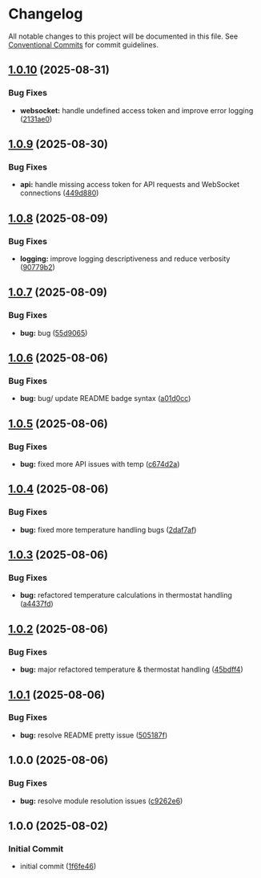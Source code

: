# Changelog

All notable changes to this project will be documented in this file. See
[Conventional Commits](https://conventionalcommits.org) for commit guidelines.

## [1.0.10](https://github.com/JackieTreeh0rn/homebridge-smartrent/compare/v1.0.9...v1.0.10) (2025-08-31)

### Bug Fixes

* **websocket:** handle undefined access token and improve error logging ([2131ae0](https://github.com/JackieTreeh0rn/homebridge-smartrent/commit/2131ae0cfa0beb687e7361248a7c780242ba680e))

## [1.0.9](https://github.com/JackieTreeh0rn/homebridge-smartrent/compare/v1.0.8...v1.0.9) (2025-08-30)

### Bug Fixes

* **api:** handle missing access token for API requests and WebSocket connections ([449d880](https://github.com/JackieTreeh0rn/homebridge-smartrent/commit/449d8800b9153dc0c4ff00f6f21126499a0d97ec))

## [1.0.8](https://github.com/JackieTreeh0rn/homebridge-smartrent/compare/v1.0.7...v1.0.8) (2025-08-09)

### Bug Fixes

* **logging:** improve logging descriptiveness and reduce verbosity ([90779b2](https://github.com/JackieTreeh0rn/homebridge-smartrent/commit/90779b23ebcb4a9914669bee549d7479137e2f59))

## [1.0.7](https://github.com/JackieTreeh0rn/homebridge-smartrent/compare/v1.0.6...v1.0.7) (2025-08-09)

### Bug Fixes

* **bug:** bug ([55d9065](https://github.com/JackieTreeh0rn/homebridge-smartrent/commit/55d9065bdd35e29167ce335065572ce0a065c86d))

## [1.0.6](https://github.com/JackieTreeh0rn/homebridge-smartrent/compare/v1.0.5...v1.0.6) (2025-08-06)

### Bug Fixes

* **bug:** bug/ update README badge syntax ([a01d0cc](https://github.com/JackieTreeh0rn/homebridge-smartrent/commit/a01d0cc2880815c097f9883fe0d68a995e3491c0))

## [1.0.5](https://github.com/JackieTreeh0rn/homebridge-smartrent/compare/v1.0.4...v1.0.5) (2025-08-06)

### Bug Fixes

* **bug:** fixed more API issues with temp ([c674d2a](https://github.com/JackieTreeh0rn/homebridge-smartrent/commit/c674d2aa19fe73959d371437a27d38a4f740d7b9))

## [1.0.4](https://github.com/JackieTreeh0rn/homebridge-smartrent/compare/v1.0.3...v1.0.4) (2025-08-06)

### Bug Fixes

* **bug:** fixed more temperature handling bugs ([2daf7af](https://github.com/JackieTreeh0rn/homebridge-smartrent/commit/2daf7af03183a4318fe34ac9f6f1b92a52dd6902))

## [1.0.3](https://github.com/JackieTreeh0rn/homebridge-smartrent/compare/v1.0.2...v1.0.3) (2025-08-06)

### Bug Fixes

* **bug:** refactored temperature calculations in thermostat handling ([a4437fd](https://github.com/JackieTreeh0rn/homebridge-smartrent/commit/a4437fd8283b7f8e3fbf5a92a1b37690e6602043))

## [1.0.2](https://github.com/JackieTreeh0rn/homebridge-smartrent/compare/v1.0.1...v1.0.2) (2025-08-06)

### Bug Fixes

* **bug:** major refactored temperature & thermostat handling ([45bdff4](https://github.com/JackieTreeh0rn/homebridge-smartrent/commit/45bdff478a8f5b225a8e10b0d3605d6aa6f6e178))

## [1.0.1](https://github.com/JackieTreeh0rn/homebridge-smartrent/compare/v1.0.0...v1.0.1) (2025-08-06)

### Bug Fixes

* **bug:** resolve README pretty issue ([505187f](https://github.com/JackieTreeh0rn/homebridge-smartrent/commit/505187faa142d1f4306c7e5c286ec75283b462aa))

## 1.0.0 (2025-08-06)

### Bug Fixes

* **bug:** resolve module resolution issues ([c9262e6](https://github.com/JackieTreeh0rn/homebridge-smartrent/commit/c9262e65dd4949cfea4a2aea86f2f4c68d6e97b6))

## 1.0.0 (2025-08-02)


### Initial Commit

* initial commit ([1f6fe46](https://github.com/JackieTreeh0rn/homebridge-smartrent/commit/1f6fe46cad9607f37153fe3908ef8cbd8ef93118))
